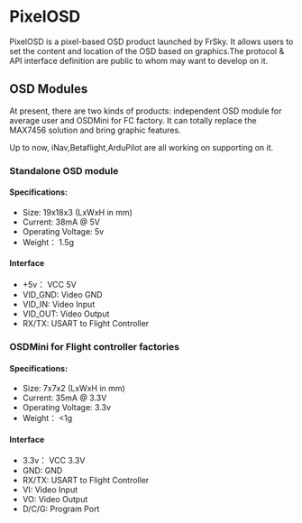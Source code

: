 # PixelOSD
PixelOSD is a pixel-based OSD product launched by FrSky.
It allows users to set the content and location of the OSD based on graphics.The protocol & API interface definition are public to whom
may want to develop on it.

## OSD Modules
At present, there are two kinds of products: independent OSD module for average user and OSDMini for FC factory.
It can totally replace the MAX7456 solution and bring graphic features.

Up to now, iNav,Betaflight,ArduPilot are all working on supporting on it.


### Standalone OSD module
#### Specifications:
* Size:              19x18x3 (LxWxH in mm)
* Current:           38mA @ 5V
* Operating Voltage: 5v
* Weight：           1.5g

#### Interface
* +5v：      VCC 5V
* VID_GND:   Video GND
* VID_IN:    Video Input
* VID_OUT:   Video Output
* RX/TX:     USART to Flight Controller

### OSDMini for Flight controller factories
#### Specifications:
* Size:              7x7x2 (LxWxH in mm)
* Current:           35mA @ 3.3V
* Operating Voltage: 3.3v
* Weight：           <1g

#### Interface
* 3.3v：   VCC 3.3V
* GND:     GND
* RX/TX:   USART to Flight Controller
* VI:      Video Input
* VO:      Video Output
* D/C/G:   Program Port
